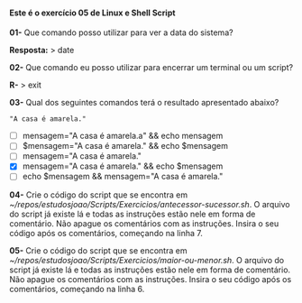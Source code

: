 #### Este é o exercício 05 de Linux e Shell Script

**01-** Que comando posso utilizar para ver a data do sistema?

**Resposta:** > date

**02-** Que comando eu posso utilizar para encerrar um terminal ou um script?

**R-** > exit

**03-** Qual dos seguintes comandos terá o resultado apresentado abaixo?

```
"A casa é amarela."
```

- [ ] mensagem="A casa é amarela.a" && echo mensagem
- [ ] $mensagem="A casa é amarela." && echo $mensagem
- [ ] mensagem="A casa é amarela."
- [X] mensagem="A casa é amarela." && echo $mensagem
- [ ] echo $mensagem && mensagem="A casa é amarela."

**04-** Crie o código do script que se encontra em *~/repos/estudosjoao/Scripts/Exercicios/antecessor-sucessor.sh*. O arquivo do script já existe lá e todas as instruções estão nele em forma de comentário.
Não apague os comentários com as instruções. Insira o seu código após os comentários, começando na linha 7.

**05-** Crie o código do script que se encontra em *~/repos/estudosjoao/Scripts/Exercicios/maior-ou-menor.sh*. O arquivo do script já existe lá e todas as instruções estão nele em forma de comentário.
Não apague os comentários com as instruções. Insira o seu código após os comentários, começando na linha 6.
